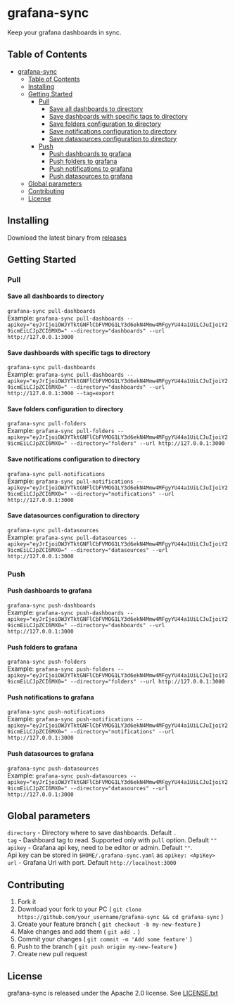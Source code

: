 # grafana-sync

Keep your grafana dashboards in sync.

## Table of Contents

- [grafana-sync](#grafana-sync)
  - [Table of Contents](#table-of-contents)
  - [Installing](#installing)
  - [Getting Started](#getting-started)
    - [Pull](#pull)
      - [Save all dashboards to directory](#save-all-dashboards-to-directory)
      - [Save dashboards with specific tags to directory](#save-dashboards-with-specific-tags-to-directory)
      - [Save folders configuration to directory](#save-folders-configuration-to-directory)
      - [Save notifications configuration to directory](#save-notifications-configuration-to-directory)
      - [Save datasources configuration to directory](#save-datasources-configuration-to-directory)
    - [Push](#push)
      - [Push dashboards to grafana](#push-dashboards-to-grafana)
      - [Push folders to grafana](#push-folders-to-grafana)
      - [Push notifications to grafana](#push-notifications-to-grafana)
      - [Push datasources to grafana](#push-datasources-to-grafana)
  - [Global parameters](#global-parameters)
  - [Contributing](#contributing)
  - [License](#license)

## Installing

Download the latest binary from [releases](https://github.com/mpostument/grafana-sync/releases)

## Getting Started

### Pull

#### Save all dashboards to directory

`grafana-sync pull-dashboards`  
Example:
 `grafana-sync pull-dashboards --apikey="eyJrIjoiOWJYTktGNFlCbFVMOG1LY3d6ekN4Mmw4MFgyYU44a1UiLCJuIjoiY29icmEiLCJpZCI6MX0=" --directory="dashboards" --url http://127.0.0.1:3000`

#### Save dashboards with specific tags to directory

`grafana-sync pull-dashboards`  
Example:
 `grafana-sync pull-dashboards --apikey="eyJrIjoiOWJYTktGNFlCbFVMOG1LY3d6ekN4Mmw4MFgyYU44a1UiLCJuIjoiY29icmEiLCJpZCI6MX0=" --directory="dashboards" --url http://127.0.0.1:3000 --tag=export`  

#### Save folders configuration to directory

`grafana-sync pull-folders`  
Example:
 `grafana-sync pull-folders --apikey="eyJrIjoiOWJYTktGNFlCbFVMOG1LY3d6ekN4Mmw4MFgyYU44a1UiLCJuIjoiY29icmEiLCJpZCI6MX0=" --directory="folders" --url http://127.0.0.1:3000`  

#### Save notifications configuration to directory

`grafana-sync pull-notifications`  
Example:
 `grafana-sync pull-notifications --apikey="eyJrIjoiOWJYTktGNFlCbFVMOG1LY3d6ekN4Mmw4MFgyYU44a1UiLCJuIjoiY29icmEiLCJpZCI6MX0=" --directory="notifications" --url http://127.0.0.1:3000`  

#### Save datasources configuration to directory

`grafana-sync pull-datasources`  
Example:
 `grafana-sync pull-datasources --apikey="eyJrIjoiOWJYTktGNFlCbFVMOG1LY3d6ekN4Mmw4MFgyYU44a1UiLCJuIjoiY29icmEiLCJpZCI6MX0=" --directory="datasources" --url http://127.0.0.1:3000`  

### Push

#### Push dashboards to grafana

`grafana-sync push-dashboards`  
Example:
 `grafana-sync push-dashboards --apikey="eyJrIjoiOWJYTktGNFlCbFVMOG1LY3d6ekN4Mmw4MFgyYU44a1UiLCJuIjoiY29icmEiLCJpZCI6MX0=" --directory="dashboards" --url http://127.0.0.1:3000`

#### Push folders to grafana

`grafana-sync push-folders`  
Example:
 `grafana-sync push-folders --apikey="eyJrIjoiOWJYTktGNFlCbFVMOG1LY3d6ekN4Mmw4MFgyYU44a1UiLCJuIjoiY29icmEiLCJpZCI6MX0=" --directory="folders" --url http://127.0.0.1:3000`

#### Push notifications to grafana

`grafana-sync push-notifications`  
Example:
 `grafana-sync push-notifications --apikey="eyJrIjoiOWJYTktGNFlCbFVMOG1LY3d6ekN4Mmw4MFgyYU44a1UiLCJuIjoiY29icmEiLCJpZCI6MX0=" --directory="notifications" --url http://127.0.0.1:3000`

#### Push datasources to grafana

`grafana-sync push-datasources`  
Example:
 `grafana-sync push-datasources --apikey="eyJrIjoiOWJYTktGNFlCbFVMOG1LY3d6ekN4Mmw4MFgyYU44a1UiLCJuIjoiY29icmEiLCJpZCI6MX0=" --directory="datasources" --url http://127.0.0.1:3000`

## Global parameters

`directory` - Directory where to save dashboards. Default `.`  
`tag` - Dashboard tag to read. Supported only with `pull` option. Default `""`  
`apikey` - Grafana api key, need to be editor or admin. Default `""`.  
Api key can be stored in `$HOME/.grafana-sync.yaml` as `apikey: <ApiKey>`  
`url` - Grafana Url with port. Default `http://localhost:3000`  

## Contributing

1. Fork it
2. Download your fork to your PC ( `git clone https://github.com/your_username/grafana-sync && cd grafana-sync` )
3. Create your feature branch ( `git checkout -b my-new-feature` )
4. Make changes and add them ( `git add .` )
5. Commit your changes ( `git commit -m 'Add some feature'` )
6. Push to the branch ( `git push origin my-new-feature` )
7. Create new pull request

## License

grafana-sync is released under the Apache 2.0 license. See [LICENSE.txt](https://github.com/mpostument/grafana-sync/blob/master/LICENSE)
